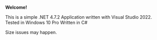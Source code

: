 **Welcome!**

This is a simple .NET 4.7.2 Application written with Visual Studio 2022.
Tested in Windows 10 Pro
Written in C#

Size issues may happen. 
